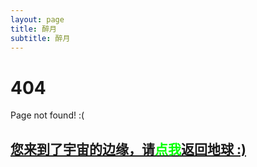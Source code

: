 ```yaml
---
layout: page
title: 醉月
subtitle: 醉月
---
```


# 404

Page not found! :(

<h2><a href="https://zuiyue.github.io/">您来到了宇宙的边缘，请<span style="color:#00FF00">点我</span>返回地球 :)</a></h2>
